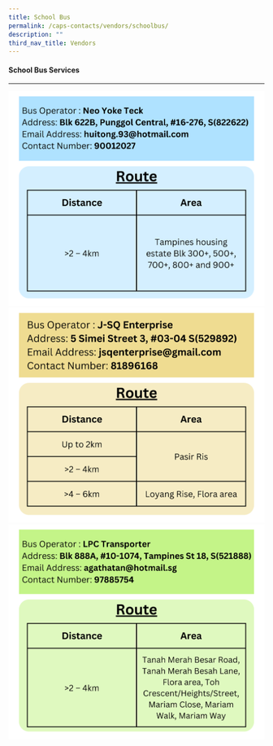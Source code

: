 ```yaml
---
title: School Bus
permalink: /caps-contacts/vendors/schoolbus/
description: ""
third_nav_title: Vendors
---
```

#### School Bus Services
---
![](/images/neo%20yoke%20teck.png)
![](/images/j-sq%20enterprise%20.png)
![](/images/lpc%20transporter%20(updated%20on%207%20aug%202023).png)